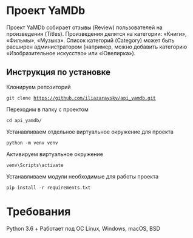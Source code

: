 # Проект YaMDb
Проект YaMDb собирает отзывы (Review) пользователей на произведения (Titles). Произведения делятся на категории: «Книги», «Фильмы», «Музыка». Список категорий (Category) может быть расширен администратором (например, можно добавить категорию «Изобразительное искусство» или «Ювелирка»).

## Инструкция по установке

Клонируем репозиторий

<code>git clone https://github.com/iliazaraysky/api_yamdb.git</code>

Переходим в папку с проектом

<code>cd api_yamdb/</code>

Устанавливаем отдельное виртуальное окружение для проекта

<code>python -m venv venv</code>

Активируем виртуальное окружение

<code>venv\Scripts\activate</code>

Устанавливаем модули необходимые для работы проекта

<code>pip install -r requirements.txt</code>

# Требования
Python 3.6 +
Работает под ОС Linux, Windows, macOS, BSD
